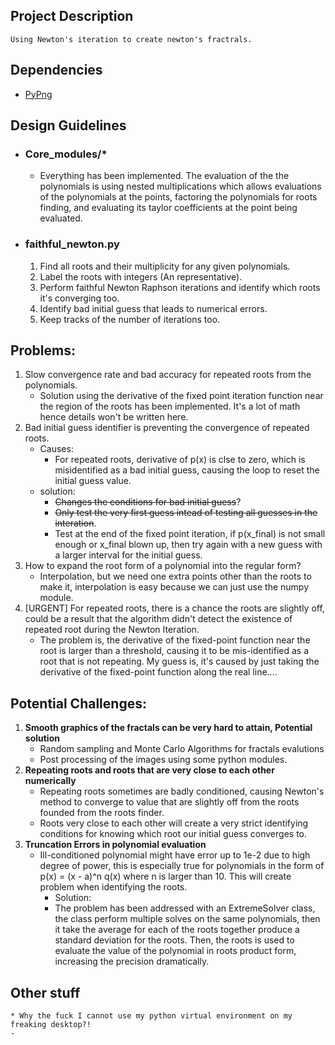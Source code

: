 ## Project Description
    Using Newton's iteration to create newton's fractrals. 
## Dependencies
- [PyPng](https://github.com/drj11/pypng)
 
## Design Guidelines
- ### Core_modules/*
    - Everything has been implemented. The evaluation of the the polynomials is using nested multiplications which allows evaluations of the polynomials at the points, factoring the polynomials for roots finding, and evaluating its taylor coefficients at the point being evaluated. 
- ### faithful_newton.py
    1. Find all roots and their multiplicity for any given polynomials. 
    2. Label the roots with integers (An representative). 
    3. Perform faithful Newton Raphson iterations and identify which roots it's converging too. 
    4. Identify bad initial guess that leads to numerical errors.
    5. Keep tracks of the number of iterations too.  
 
## Problems: 
1. Slow convergence rate and bad accuracy for repeated roots 
from the polynomials. 
    * Solution using the derivative of the fixed point iteration function 
    near the region of the roots has been implemented. It's a lot of math
    hence details won't be written here. 
2. Bad initial guess identifier is preventing the convergence of repeated roots. 
    * Causes: 
        * For repeated roots, derivative of p(x) is clse to zero, which is misidentified as a bad initial guess, causing the loop to reset the initial guess value. 
    * solution: 
        * ~~Changes the conditions for bad initial guess~~? 
        * ~~Only test the very first guess intead of testing all guesses in the interation~~.
        * Test at the end of the fixed point iteration, if p(x_final) is not small enough or x_final blown up, then try again with a new guess with a larger interval for the initial guess.  
3. How to expand the root form of a polynomial into the regular form? 
    * Interpolation, but we need one extra points other than the roots to make it, interpolation is easy because we can just use the numpy module. 
4. [URGENT] For repeated roots, there is a chance the roots are slightly off, could be a result that the algorithm didn't detect the existence of repeated root during the Newton Iteration. 
   * The problem is, the derivative of the fixed-point function near the root is larger than a threshold, causing it to be mis-identified as a root that is not repeating. My guess is, it's caused by just taking the derivative of the fixed-point function along the real line.... 
    
        
## Potential Challenges: 
1. **Smooth graphics of the fractals can be very hard to attain, Potential solution**
    * Random sampling and Monte Carlo Algorithms for fractals evalutions
    * Post processing of the images using some python modules. 
2. **Repeating roots and roots that are very close to each other numerically**
    * Repeating roots sometimes are badly conditioned, causing Newton's method to converge to value that are slightly off from the roots founded from the roots finder. 
    * Roots very close to each other will create a very strict identifying conditions for knowing which root our initial guess converges to. 
3. **Truncation Errors in polynomial evaluation** 
    * Ill-conditioned polynomial might have error up to 1e-2 due to high degree of power, this is especially true for polynomials in the form of p(x) = (x - a)^n q(x) where n is larger than 10. This will create problem when identifying the 
    roots. 
        * Solution: 
        * The problem has been addressed with an ExtremeSolver class, the class perform multiple solves on the same polynomials, then it take the average for each of the roots together produce a standard deviation for the roots. Then, the roots is used to evaluate the value of the polynomial in roots product form, increasing the precision dramatically. 
        
        
        
## Other stuff
    * Why the fuck I cannot use my python virtual environment on my freaking desktop?!
    - 